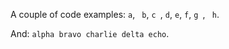 A couple of code examples: `a`, ` b`, `c `, ` d `, ` e
`, ` f
`, `g
`, `
h`.

And: `alpha bravo charlie
	delta echo`.
